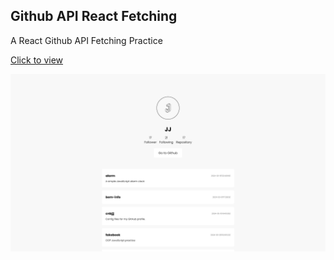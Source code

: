 ## Github API React Fetching

A React Github API Fetching Practice

[Click to view](https://cnbjjj.github.io/practice-react-ghapi)

[![Project Screenshot](./screenshot.png)](https://cnbjjj.github.io/practice-react-ghapi)

